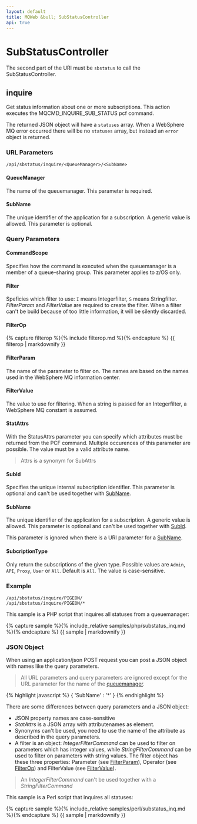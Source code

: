 ```yaml
---
layout: default
title: MQWeb &bull; SubStatusController
api: true
---
```

SubStatusController
===================

The second part of the URI must be `sbstatus` to call the SubStatusController.

## <a name="inquire"></a>inquire
Get status information about one or more subscriptions. This action executes the
MQCMD_INQUIRE_SUB_STATUS pcf command.

The returned JSON object will have a `statuses` array. When a WebSphere MQ error
occurred there will be no `statuses` array, but instead an `error` object is
returned.

### <a name="inquireUrl"></a>URL Parameters
`/api/sbstatus/inquire/<QueueManager>/<SubName>`

#### <a name="inquireUrlQueueManager"></a>QueueManager
The name of the queuemanager. This parameter is required.

#### <a name="inquireUrlSubName"></a>SubName
The unique identifier of the application for a subscription. A generic
value is allowed. This parameter is optional.

### <a name="inquireQuery"></a>Query Parameters

#### <a name="inquireQueryCommandScope"></a>CommandScope
Specifies how the command is executed when the queuemanager is a member of a
queue-sharing group. This parameter applies to z/OS only.

#### <a name="inquireQueryFilter"></a>Filter
Speficies which filter to use: `I` means Integerfilter, `S` means Stringfilter.
*FilterParam* and *FilterValue* are required to create the filter. When a
filter can't be build because of too little information, it will be silently
discarded.

#### <a name="inquireQueryFilterOp"></a>FilterOp
{% capture filterop %}{% include filterop.md %}{% endcapture %}
{{ filterop | markdownify }}

#### <a name="inquireQueryFilterParam"></a>FilterParam
The name of the parameter to filter on. The names are based on the names used
in the WebSphere MQ information center.

#### <a name="inquireQueryFilterValue"></a>FilterValue
The value to use for filtering. When a string is passed for an Integerfilter,
a WebSphere MQ constant is assumed.

#### <a name="inquireQueryStatusAttrs"></a>StatAttrs
With the StatusAttrs parameter you can specify which attributes must be
returned from the PCF command. Multiple occurences of this parameter
are possible. The value must be a valid attribute name.

> Attrs is a synonym for SubAttrs

#### <a name="inquireQuerySubId"></a>SubId
Specifies the unique internal subscription identifier. This parameter is
optional and can't be used together with [SubName](#inquireQuerySubName).

#### <a name="inquireQuerySubName"></a>SubName
The unique identifier of the application for a subscription. A generic
value is allowed. This parameter is optional and can't be used together with
[SubId](#inquireQuerySubId).

This parameter is ignored when there is a URI parameter for a
[SubName](#inquireUrlSubName).

#### <a name="inquireQuerySubcriptionType"></a>SubcriptionType
Only return the subscriptions of the given type. Possible values are `Admin`,
`API`, `Proxy`, `User` or `All`. Default is `All`. The value is case-sensitive.

### <a name="inquireExample"></a>Example

`/api/sbstatus/inquire/PIGEON/`  
`/api/sbstatus/inquire/PIGEON/*`  

This sample is a PHP script that inquires all statuses from a
 queuemanager:

{% capture sample %}{% include_relative samples/php/substatus_inq.md %}{% endcapture %}
{{ sample | markdownify }}

### <a name="inquireJSON"></a>JSON Object
When using an application/json POST request you can post a JSON object with
names like the query parameters.

> All URL parameters and query parameters are ignored except for the URL
> parameter for the name of the [queuemanager](#inquireUrlQueueManager).

{% highlight javascript %}
    {
      'SubName' : '*'
    }
{% endhighlight %}

There are some differences between query parameters and a JSON object:

+ JSON property names are case-sensitive
+ *StatAttrs* is a JSON array with attributenames as element.
+ Synonyms can't be used, you need to use the name of the attribute
  as described in the query parameters.
+ A filter is an object: *IntegerFilterCommand* can be used to filter on parameters which has
  integer values, while *StringFilterCommand* can be used to filter on parameters with string values.
  The filter object has these three properties: Parameter (see [FilterParam](#inquireQueryFilterParam)),
  Operator (see [FilterOp](#inquireQueryFilterOp)) and FilterValue (see [FilterValue](#inquireQueryFilterValue)).

> An *IntegerFilterCommand* can't be used together with a *StringFilterCommand*

This sample is a Perl script that inquires all statuses:

{% capture sample %}{% include_relative samples/perl/substatus_inq.md %}{% endcapture %}
{{ sample | markdownify }}
